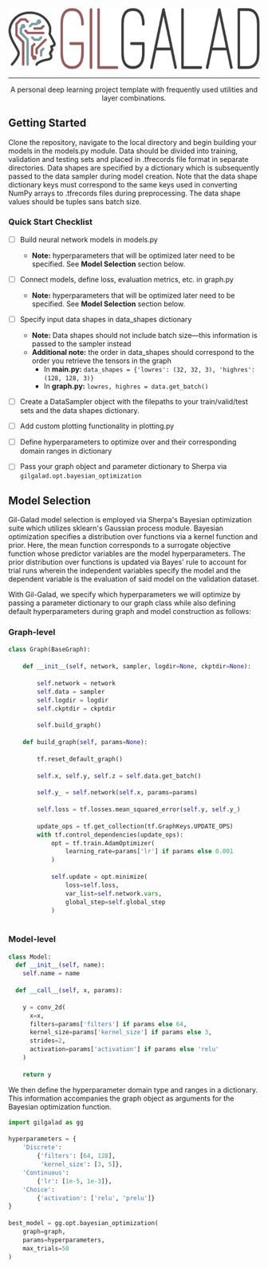 <p align="center">
  <img src="docs/images/logo.png">
</p>

---

<p align="center">
A personal deep learning project template with frequently used utilities and layer combinations.
</p>

## Getting Started

Clone the repository, navigate to the local directory and begin building your models in the models.py module. Data should be divided into training, validation and testing sets and placed in .tfrecords file format in separate directories. Data shapes are specified by a dictionary which is subsequently passed to the data sampler during model creation. Note that the data shape dictionary keys must correspond to the same keys used in converting NumPy arrays to .tfrecords files during preprocessing. The data shape values should be tuples sans batch size.

### Quick Start Checklist

- [ ] Build neural network models in models.py
    - **Note:** hyperparameters that will be optimized later need to be specified. See **Model Selection** section below.
- [ ] Connect models, define loss, evaluation metrics, etc. in graph.py
    - **Note:** hyperparameters that will be optimized later need to be specified. See **Model Selection** section below.
- [ ] Specify input data shapes in data_shapes dictionary
    - **Note:** Data shapes should not include batch size—this information is passed to the sampler instead
    - **Additional note:** the order in data_shapes should correspond to the order you retrieve the tensors in the graph
      - In **main.py:** ```data_shapes = {'lowres': (32, 32, 3), 'highres': (128, 128, 3)}```
      - In **graph.py:** ```lowres, highres = data.get_batch()```
- [ ] Create a DataSampler object with the filepaths to your train/valid/test sets and the data shapes dictionary.
- [ ] Add custom plotting functionality in plotting.py
- [ ] Define hyperparameters to optimize over and their corresponding domain ranges in dictionary
- [ ] Pass your graph object and parameter dictionary to Sherpa via ```gilgalad.opt.bayesian_optimization```


## Model Selection

Gil-Galad model selection is employed via Sherpa's Bayesian optimization suite which utilizes sklearn's Gaussian process module. Bayesian optimization specifies a distribution over functions via a kernel function and prior. Here, the mean function corresponds to a surrogate objective function whose predictor variables are the model hyperparameters. The prior distribution over functions is updated via Bayes' rule to account for trial runs wherein the independent variables specify the model and the dependent variable is the evaluation of said model on the validation dataset.

With Gil-Galad, we specify which hyperparameters we will optimize by passing a parameter dictionary to our graph class while also defining default hyperparameters during graph and model construction as follows:

### Graph-level

```python
class Graph(BaseGraph):

    def __init__(self, network, sampler, logdir=None, ckptdir=None):
    
        self.network = network
        self.data = sampler
        self.logdir = logdir
        self.ckptdir = ckptdir

        self.build_graph()
        
    def build_graph(self, params=None):
    
        tf.reset_default_graph()

        self.x, self.y, self.z = self.data.get_batch()
        
        self.y_ = self.network(self.x, params=params)
        
        self.loss = tf.losses.mean_squared_error(self.y, self.y_)

        update_ops = tf.get_collection(tf.GraphKeys.UPDATE_OPS)
        with tf.control_dependencies(update_ops):
            opt = tf.train.AdamOptimizer(
                learning_rate=params['lr'] if params else 0.001
            )

            self.update = opt.minimize(
                loss=self.loss,
                var_list=self.network.vars,
                global_step=self.global_step
            )
        
```

### Model-level

```python
class Model:
  def __init__(self, name):
    self.name = name
  
  def __call__(self, x, params):
  
    y = conv_2d(
      x=x,
      filters=params['filters'] if params else 64,
      kernel_size=params['kernel_size'] if params else 3,
      strides=2,
      activation=params['activation'] if params else 'relu'
    )
  
    return y

```

We then define the hyperparameter domain type and ranges in a dictionary. This information accompanies the graph object as arguments for the Bayesian optimization function.

```python
import gilgalad as gg

hyperparameters = {
    'Discrete':
        {'filters': [64, 128],
         'kernel_size': [3, 5]},
    'Continuous':
        {'lr': [1e-5, 1e-3]},
    'Choice':
        {'activation': ['relu', 'prelu']}
}

best_model = gg.opt.bayesian_optimization(
    graph=graph,
    params=hyperparameters,
    max_trials=50
)
```

